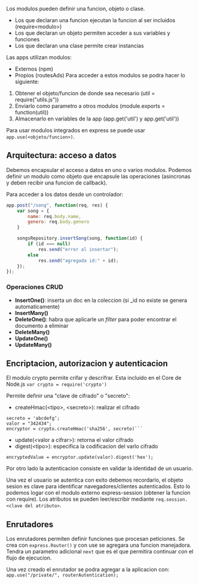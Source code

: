 Los modulos pueden definir una funcion, objeto o clase.
- Los que declaran una funcion ejecutan la funcion al ser incluidos (require\<modulo>)
- Los que declaran un objeto permiten acceder a sus variables y funciones
- Los que declaran una clase permite crear instancias

Las apps utilizan modulos:
- Externos (npm)
- Propios (routesAds)
Para acceder a estos modulos se podra hacer lo siguiente:
1. Obtener el objeto/funcion de  donde sea necesario (util = require("utils.js"))
2. Enviarlo como parametro a otros modulos (module.exports = function(util))
3. Almacenarlo en variables de la app (app.get('util') y app.get('util'))

Para usar modulos integrados en express se puede usar `app.use(<objeto/funcion>)`.

## Arquitectura: acceso a datos
Debemos encapsular el acceso a datos en uno o varios modulos.
Podemos definir un modulo como objeto que encapsule las operaciones (asincronas y deben recibir una funcion de callback).

Para acceder a los datos desde un controlador:
```javascript
app.post("/song", function(req, res) {
	var song = {
		name: req.body.name,
		genero: req.body.genero
	}

	songsRepository.insertSong(song, function(id) {
		if (id === null) 
			res.send("error al insertar");
		else
			res.send("agregada id:" + id);
	});
});
```


### Operaciones CRUD
- **InsertOne()**: inserta un doc en la coleccion (si \_id no existe se genera automaticamente)
- **InsertMany()**
- **DeleteOne()**: habra que aplicarle un *filter* para poder encontrar el documento a eliminar
- **DeleteMany()**
- **UpdateOne()**
- **UpdateMany()**


## Encriptacion, autorizacion y autenticacion
El modulo crypto permite crifar y descrifrar. Esta incluido en el Core de Node.js
`var crypto = require('crypto')`

Permite definir una "clave de cifrado" o "secreto":
- createHmac(\<tipo>, \<secreto>): realizar el cifrado
```
secreto = 'abcdefg’;  
valor = "342434";  
encryptor = crypto.createHmac('sha256', secreto)```
```
- update(\<valor a cifrar>): retorna el valor cifrado
- digest(\<tipo>): especifica la codificacion del varlo cifrado
```
encryptedValue = encryptor.update(valor).digest('hex');
```


Por otro lado la autenticacion consiste en validar la identidad de un usuario. 

Una vez el usuario se autentica con exito debemos recordarlo, el objeto sesion es clave para identificar navegadores/clientes autenticados. Esto lo podemos logar con el modulo externo express-session (obtener la funcion con require). Los atributos se pueden leer/escribir mediante `req.session.<clave del atributo>`.


## Enrutadores
Los enrutadores permiten definir funciones que procesan peticiones. Se crea con `express.Router()` y con use se agregara una funcion manejadora. Tendra un parametro adicional `next` que es el que permitira continuar con el flujo de ejecucion.

Una vez creado el enrutador se podra agregar a la aplicacion con:
`app.use("/private/", routerAutentication);`

